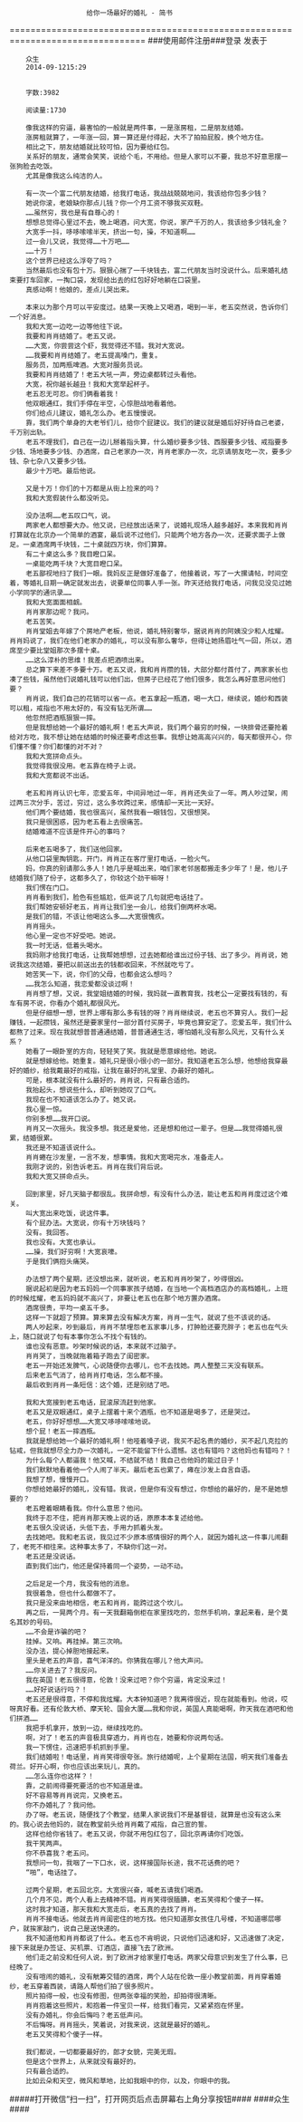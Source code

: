                        给你一场最好的婚礼 - 简书
================================================================================
###使用邮件注册###登录        发表于


        
        众生
        2014-09-1215:29


        字数:3982

        阅读量:1730

        像我这样的穷逼，最害怕的一般就是两件事，一是涨房租，二是朋友结婚。
        涨房租就算了，一年涨一回，算一算还是付得起，大不了拍拍屁股，换个地方住。
        相比之下，朋友结婚就比较可怕，因为要给红包。
        关系好的朋友，通常会笑笑，说给个毛，不用给。但是人家可以不要，我总不好意思摆一张狗脸去吃饭。
        尤其是像我这么纯洁的人。
         
        有一次一个富二代朋友结婚，给我打电话，我战战兢兢地问，我该给你包多少钱？
        她说你滚，老娘缺你那点儿钱？你一个月工资不够我买双鞋。
        ……虽然穷，我也是有自尊心的！
        想想总觉得心里过不去，晚上喝酒，问大宽，你说，家产千万的人，我该给多少钱礼金？
        大宽手一抖，哆哆嗦嗦半天，挤出一句，操，不知道啊……
        过一会儿又说，我觉得……十万吧……
        ……十万！
        这个世界已经这么浮夸了吗？
        当然最后也没有包十万。狠狠心揣了一千块钱去，富二代朋友当时没说什么。后来婚礼结束要打车回家，一掏口袋，发现给出去的红包好好地躺在口袋里。
        真感动啊！他娘的，差点儿哭出来。
         
        本来以为那个月可以平安度过。结果一天晚上又喝酒，喝到一半，老五突然说，告诉你们一个好消息。
        我和大宽一边吃一边等他往下说。
        我要和肖肖结婚了。老五又说。
        ……大宽，你尝尝这个虾，我觉得还不错。我对大宽说。
        ……我要和肖肖结婚了。老五提高嗓门，重复。
        服务员，加两瓶啤酒。大宽对服务员说。
        我要和肖肖结婚了！老五大吼一声，旁边桌都转过头看他。
        大宽，祝你越长越丑！我和大宽举起杯子。
        老五忍无可忍。你们俩看着我！
        他双眼通红，我们手停在半空，心惊胆战地看着他。
        你们给点儿建议，婚礼怎么办。老五慢慢说。
        靠，我们两个单身的大老爷们儿，给你个屁建议。我们的建议就是婚后好好待自己老婆，千万别出轨。
        老五不理我们，自己在一边儿掰着指头算，什么婚纱要多少钱、西服要多少钱、戒指要多少钱、场地要多少钱、办酒席，自己老家办一次，肖肖老家办一次，北京请朋友吃一次，要多少钱、杂七杂八又要多少钱。
        最少十万吧。最后他说。
         
        又是十万！你们的十万都是从街上捡来的吗？
        我和大宽假装什么都没听见。
         
        没办法啊……老五叹口气，说。
        两家老人都想要大办。他又说，已经放出话来了，说婚礼现场人越多越好。本来我和肖肖打算就在北京办一个简单的酒宴，最后说不过他们，只能两个地方各办一次，还要求面子上做足。一桌酒席两千块钱，二十桌就四万块，你们算算。
        有二十桌这么多？我目瞪口呆。
        一桌能吃两千块？大宽目瞪口呆。
        老五鄙视地扫了我们一眼。我妈反正是做好准备了，他接着说，写了一大摞请帖，时间空着，等婚礼日期一确定就发出去，说要单位同事人手一张。昨天还给我打电话，问我见没见过她小学同学的通讯录……
        我和大宽面面相觑。
        肖肖家那边呢？我问。
        老五苦笑。
        肖肖堂姐去年嫁了个房地产老板，他说，婚礼特别奢华，据说肖肖的阿姨没少和人炫耀。肖肖妈说了，我们在他们老家办的婚礼，可以没有那么奢华，但得让她扬眉吐气一回，所以，酒席至少要比堂姐那次多摆十桌。
        ……这么淳朴的思维！我差点把酒喷出来。
        总之算下来差不多要十万。老五又说，我和肖肖攒的钱，大部分都付首付了，两家家长也凑了些钱，虽然他们说婚礼钱可以他们出，但房子已经花了他们很多，我怎么再好意思问他们要？
        肖肖说，我们自己的花销可以省一点。老五拿起一瓶酒，喝一大口，继续说，婚纱和西装可以租，戒指也不用太好的，有没有钻无所谓……
        他忽然把酒瓶狠狠一摔。
        但是我想给她一个最好的婚礼啊！老五大声说，我们两个最穷的时候，一块排骨还要抢着给对方吃，我不想让她在结婚的时候还要考虑这些事。我想让她高高兴兴的，每天都很开心，你们懂不懂？你们都懂的对不对？
        我和大宽拼命点头。
        我觉得我很没用。老五靠在椅子上说。
        我和大宽都说不出话。
         
        老五和肖肖认识七年，恋爱五年，中间异地过一年，肖肖还失业了一年。两人吵过架，闹过两三次分手，苦过，穷过，这么多坎跨过来，感情却一天比一天好。
        他们两个要结婚，我也很高兴，虽然我看一眼钱包，又很想哭。
        我只是很困惑，因为老五看上去很痛苦。
        结婚难道不应该是件开心的事吗？
         
        后来老五喝多了，我们送他回家。
        从他口袋里掏钥匙，开门，肖肖正在客厅里打电话，一脸火气。
        妈，你真的别请那么多人！她几乎是喊出来，咱们家老邻居都搬走多少年了！是，他儿子结婚我们随了份子，这都多久了，你较这个劲干嘛呀！
        我们愣在门口。
        肖肖看到我们，脸色有些尴尬，低声说了几句就把电话挂了。
        我们帮她安顿好老五，肖肖让我们坐一会儿，给我们倒两杯水喝。
        是我们的错，不该让他喝这么多……大宽很愧疚。
        肖肖摇头。
        他心里一定也不好受吧。她说。
        我一时无话，低着头喝水。
        我妈刚才给我打电话，让我帮她想想，过去她都给谁出过份子钱、出了多少。肖肖说，她说我这次结婚，要把以前送出去的钱都收回来，不然就吃亏了。
        她苦笑一下，说，你们的父母，也都会这么想吗？
        ……我怎么知道，我恋爱都没谈过啊！
        肖肖想了想，又说，我堂姐结婚的时候，我妈就一直教育我，找老公一定要找有钱的，有车有房不说，你看办个婚礼都很风光。
        但是仔细想一想，世界上哪有那么多有钱的呀？肖肖继续说，老五也不算穷人。我们一起赚钱，一起攒钱，虽然还是要家里付一部分首付买房子，毕竟也算安定了。恋爱五年，我们什么都熬了过来。现在我就想普普通通结婚，普普通通生活，哪怕婚礼没有那么风光，又有什么关系？
        她看了一眼卧室的方向，轻轻笑了笑。我就是愿意嫁给他。她说。
        就是想嫁给他。她重复。婚礼只是很小很小的一部分。我知道老五怎么想，他想给我穿最好的婚纱，给我戴最好的戒指，让我在最好的礼堂里、办最好的婚礼。
        可是，根本就没有什么最好的，肖肖说，只有最合适的。
        我抬起头，想说些什么，却听到她叹了口气。
        我现在也不知道该怎么办了。她又说。
        我心里一惊。
        你别多想……我开口说。
        肖肖又一次摇头。我没多想。我还是爱他，还是想和他过一辈子。但是……我觉得婚礼很累，结婚很累。
        我还是不知道该说什么。
        肖肖蜷在沙发里，一言不发，想事情。我和大宽喝完水，准备走人。
        我刚才说的，别告诉老五。肖肖在我们背后说。
        我和大宽又拼命点头。
         
        回到家里，好几天脑子都很乱。我拼命想，有没有什么办法，能让老五和肖肖度过这个难关。
        叫大宽出来吃饭，说这件事。
        有个屁办法。大宽说，你有十万块钱吗？
        没有。我回答。
        我也没有。大宽也承认。
        ……操，我们好穷啊！大宽哀嚎。
        于是我们俩抱头痛哭。
         
        办法想了两个星期，还没想出来，就听说，老五和肖肖吵架了，吵得很凶。
        据说起初是因为老五妈妈一个同事家孩子结婚，在当地一个高档酒店办的高档婚礼，上班的时候炫耀，老五妈妈就不高兴了，非要让老五也在那个地方置办酒席。
        酒席很贵，平均一桌五千多。
        这样一下就超了预算。算来算去没有解决方案，肖肖一生气，就说了些不该说的话。
        两人吵起来，吵到最后，肖肖不禁埋怨老五家事儿多，打肿脸还要充胖子；老五也在气头上，随口就说了句有本事你怎么不找个有钱的。
        谁也没有恶意。吵架时候说的话，本来就不过脑子。
        肖肖哭了，当晚就拖着箱子跑去了闺密家。
        老五一开始还发脾气，心说随便你去哪儿，也不去找她。两人整整三天没有联系。
        后来老五气消了，给肖肖打电话，怎么都不接。
        最后收到肖肖一条短信：这个婚，还是别结了吧。
         
        我和大宽接到老五电话，屁滚尿流赶到他家。
        老五又是双眼通红，桌子上摆着十来个酒瓶，也不知道是喝多了，还是哭过。
        老五，你好好想想……大宽又哆哆嗦嗦地说。
        想个屁！老五一摔酒瓶。
        我就是想给她一个最好的婚礼啊！他哑着嗓子说，我买不起名贵的婚纱，买不起几克拉的钻戒，但我就想尽全力办一次婚礼，一定不能留下什么遗憾。这也有错吗？这他妈也有错吗？！
        为什么每个人都逼我！他又喊，不结就不结！我自己也他妈的能过日子！
        我们默默地看着他一个人闹了半天。最后老五也累了，瘫在沙发上自言自语。
        我想了想，慢慢开口。
        你想给她最好的婚礼，没有错。我说，但是你有没有想过，你想给的最好的，是不是她想要的？
        老五瞪着眼睛看我。你什么意思？他问。
        我终于忍不住，把肖肖那天晚上说的话，原原本本复述给他。
        老五很久没说话，头低下去，手用力抓着头发。
        去找她吧。我和老五说，我见过不少原本感情很好的两个人，就因为婚礼这一件事儿闹翻了，老死不相往来。这种事太多了，不缺你们这一对。
        老五还是没说话。
        直到我们出门，他还是保持着同一个姿势，一动不动。
         
        之后足足一个月，我没有他的消息。
        我很着急，但也什么都做不了。
        我只是没来由地相信，老五和肖肖，能跨过这个坎儿。
        再之后，一晃两个月。有一天我翻箱倒柜在家里找吃的，忽然手机响，拿起来看，是个莫名其妙的号码。
        ……不会是诈骗的吧？
        挂掉。又响。再挂掉。第三次响。
        没办法，提心掉胆地接起来。
        里头是老五的声音，喜气洋洋的。你猜我在哪儿？他大声问。
        ……你关进去了？我反问。
        我在英国！老五很得意，伦敦！没来过吧？你个穷逼，肯定没来过！
        ……好好说话行吗？！
        老五还是很得意，不停和我炫耀。大本钟知道吧？我离得很近，现在就能看到。他说，哎呀真好看。还有伦敦大桥、摩天轮、国会大厦……我和你说，英国人真能喝啊，昨天我在酒吧和他们拼酒……
        我把手机拿开，放到一边，继续找吃的。
        啊，对了！老五的声音极具穿透力，肖肖也在，她要和你说两句话。
        我一下愣住，迅速把手机抓到手里。
        我们结婚啦！电话里，肖肖笑得很夸张。旅行结婚呢，上个星期在法国，明天我们准备去荷兰。好开心啊，你也应该出来玩儿，真的。
        ……怎么连你也这样？！
        靠，之前闹得要死要活的也不知道是谁。
        好不容易等肖肖说完，又换老五。
        你不办婚礼了？我问他。
        办了呀。老五说，随便找了个教堂，结果人家说我们不是基督徒，就算是也没有这么来的。我心说去他妈的，就在教堂前头给肖肖戴了戒指，自己宣的誓。
        这样也给你省钱了。老五又说，你就不用包红包了，回北京再请你们吃饭。
        我干笑两声。
        你不恭喜我？老五问。
        我想问一句，我咽了一下口水，说，这样接国际长途，我不花话费的吧？
        “啪”，电话挂了。
         
        过两个星期，老五回北京。大宽很兴奋，喊老五请我们喝酒。
        几个月不见，两个人看上去精神不错。肖肖笑得很腼腆，老五笑得和个傻子一样。
        这时我才知道，那天我和大宽走后，老五真的去找了肖肖。
        肖肖不接电话。他就去肖肖闺密住的地方找。他只知道那女孩住几号楼，不知道哪层哪户，就挨家敲门，说自己是送快递的。
        我不知道他和肖肖都说了什么。老五也不肯明说，只说他们迅速和好，又迅速做了决定，接下来就是办签证、买机票、订酒店，直接飞去了欧洲。
        他们走之前没和任何人说，到了欧洲才给家里打电话。两家父母意识到发生了什么事，已经晚了。
        没有喧闹的婚礼，没有觥筹交错的酒席，两个人站在伦敦一座小教堂前面，肖肖穿着婚纱，老五穿着西装，请路人帮他们拍了很多照片。
        照片拍得一般，也没有修图，但两张幸福的笑脸，却拍得很清晰。
        肖肖抱着这些照片，和抱着一件宝贝一样，给我们看完，又紧紧抱在怀里。
        没有办婚礼，你会后悔吗？老五低声问。
        不后悔呀。肖肖摇头，笑着说，对我来说，这就是最好的婚礼。
        老五又笑得和个傻子一样。
         
        我们都说，一切都要最好的，郎才女貌，完美无瑕。
        但是这个世界上，从来就没有最好的。
        只有最合适的。
        比如云朵和天空，微风和草地，比如我眼中的你，以及，你眼中的我。
#####打开微信“扫一扫”，打开网页后点击屏幕右上角分享按钮####
        ####众生####
      